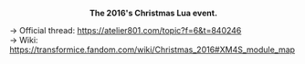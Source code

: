 <p align='center'><b>The 2016's Christmas Lua event.</b></p>

→ Official thread: https://atelier801.com/topic?f=6&t=840246<br>
→ Wiki: https://transformice.fandom.com/wiki/Christmas_2016#XM4S_module_map
